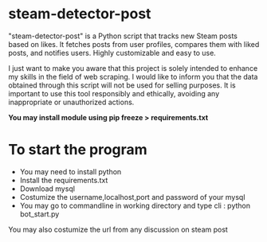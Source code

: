 # steam-detector-post
"steam-detector-post" is a Python script that tracks new Steam posts based on likes. It fetches posts from user profiles, compares them with liked posts, and notifies users. Highly customizable and easy to use.


I just want to make you aware that this project is solely intended to enhance my skills in the field of web scraping. I would like to inform you that the data obtained through this script will not be used for selling purposes. It is important to use this tool responsibly and ethically, avoiding any inappropriate or unauthorized actions.


<b>You may install module using pip freeze > requirements.txt</b>


<h1>To start the program</h1>
<ul>
  <li>You may need to install python</li>
  <li>Install the requirements.txt</li>
  <li>Download mysql</li>
  <li>Costumize the username,localhost,port and password of your mysql</li>
  <li>You may go to commandline in working directory and type cli : python bot_start.py</li>
  
</ul>
<qoutes>You may also costumize the url from any discussion on steam post</qoutes>
